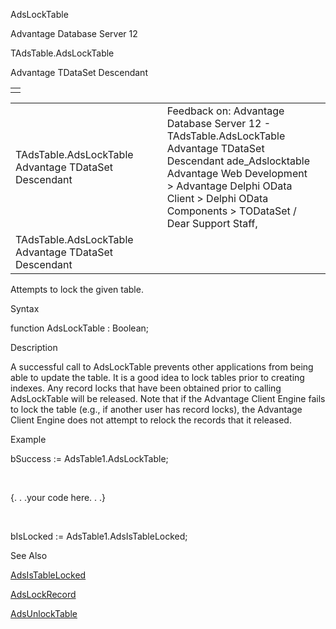 AdsLockTable




Advantage Database Server 12  

TAdsTable.AdsLockTable

Advantage TDataSet Descendant

|  |
| --- |
|  |

|  |  |  |  |  |
| --- | --- | --- | --- | --- |
| TAdsTable.AdsLockTable  Advantage TDataSet Descendant |  |  | Feedback on: Advantage Database Server 12 - TAdsTable.AdsLockTable Advantage TDataSet Descendant ade\_Adslocktable Advantage Web Development > Advantage Delphi OData Client > Delphi OData Components > TODataSet / Dear Support Staff, |  |
| TAdsTable.AdsLockTable  Advantage TDataSet Descendant |  |  |  |  |

Attempts to lock the given table.

Syntax

function AdsLockTable : Boolean;

Description

A successful call to AdsLockTable prevents other applications from being able to update the table. It is a good idea to lock tables prior to creating indexes. Any record locks that have been obtained prior to calling AdsLockTable will be released. Note that if the Advantage Client Engine fails to lock the table (e.g., if another user has record locks), the Advantage Client Engine does not attempt to relock the records that it released.

Example

bSuccess := AdsTable1.AdsLockTable;

 

{. . .your code here. . .}

 

bIsLocked := AdsTable1.AdsIsTableLocked;

See Also

[AdsIsTableLocked](ade_adsistablelocked.htm)

[AdsLockRecord](ade_adslockrecord.htm)

[AdsUnlockTable](ade_adsunlocktable.htm)